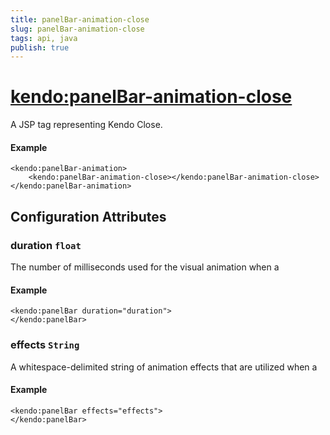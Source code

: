 ```yaml
---
title: panelBar-animation-close
slug: panelBar-animation-close
tags: api, java
publish: true
---
```


# <kendo:panelBar-animation-close>
A JSP tag representing Kendo Close.

#### Example
    <kendo:panelBar-animation>
        <kendo:panelBar-animation-close></kendo:panelBar-animation-close>
    </kendo:panelBar-animation>


## Configuration Attributes


### duration `float`

The number of milliseconds used for the visual animation when a

#### Example
    <kendo:panelBar duration="duration">
    </kendo:panelBar>



### effects `String`

A whitespace-delimited string of animation effects that are utilized when a

#### Example
    <kendo:panelBar effects="effects">
    </kendo:panelBar>


